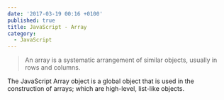 ```yaml
---
date: '2017-03-19 00:16 +0100'
published: true
title: JavaScript - Array
category:
  - JavaScript
---
```

> An array is a systematic arrangement of similar objects, usually in rows and columns.

The JavaScript Array object is a global object that is used in the construction of arrays; which are high-level, list-like objects.
